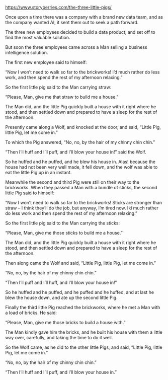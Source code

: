 https://www.storyberries.com/the-three-little-pigs/

Once upon a time there was a company with a brand new data team, and as the company wanted AI, it sent them out to seek a path forward.

The three new employees decided to build a data product, and set off to find the most valuable solution.

But soon the three employees came across a Man selling a business intelligence solution.

The first new employee said to himself:

“Now I won’t need to walk so far to the brickworks! I’d much rather do less work, and then spend the rest of my afternoon relaxing.”

So the first little pig said to the Man carrying straw:

“Please, Man, give me that straw to build me a house.”

The Man did, and the little Pig quickly built a house with it right where he stood, and then settled down and prepared to have a sleep for the rest of the afternoon.

Presently came along a Wolf, and knocked at the door, and said, “Little Pig, little Pig, let me come in.”

To which the Pig answered, “No, no, by the hair of my chinny chin chin.”

“Then I’ll huff and I’ll puff, and I’ll blow your house in!” said the Wolf.

So he huffed and he puffed, and he blew his house in. Alas! because the house had not been very well made, it fell down, and the wolf was able to eat the little Pig up in an instant.

Meanwhile the second and third Pig were still on their way to the brickworks. When they passed a Man with a bundle of sticks, the second little Pig said to himself:

“Now I won’t need to walk so far to the brickworks! Sticks are stronger than straw – I think they’ll do the job, but anyway, I’m tired now. I’d much rather do less work and then spend the rest of my afternoon relaxing.”

So the first little pig said to the Man carrying the sticks:

“Please, Man, give me those sticks to build me a house.”

The Man did, and the little Pig quickly built a house with it right where he stood, and then settled down and prepared to have a sleep for the rest of the afternoon.

Then along came the Wolf and said, “Little Pig, little Pig, let me come in.”

“No, no, by the hair of my chinny chin chin.”

“Then I’ll puff and I’ll huff, and I’ll blow your house in!”

So he huffed and he puffed, and he puffed and he huffed, and at last he blew the house down, and ate up the second little Pig.

Finally the third little Pig reached the brickworks, where he met a Man with a load of bricks. He said:

“Please, Man, give me those bricks to build a house with.”

The Man kindly gave him the bricks, and he built his house with them a little way over, carefully, and taking the time to do it well.

So the Wolf came, as he did to the other little Pigs, and said, “Little Pig, little Pig, let me come in.”

“No, no, by the hair of my chinny chin chin.”

“Then I’ll huff and I’ll puff, and I’ll blow your house in.”